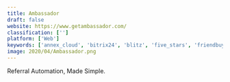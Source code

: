 ```yaml
---
title: Ambassador
draft: false 
website: https://www.getambassador.com/
classification: ['']
platform: ['Web']
keywords: ['annex_cloud', 'bitrix24', 'blitz', 'five_stars', 'friendbuy', 'kartra', 'leaddyno', 'linktrust', 'nicejob', 'post_affiliate_pro', 'referral_rock', 'referral_saasquatch', 'refersion', 'syften', 'tapmango', 'tune', 'idevaffiliate']
image: 2020/04/Ambassador.png
---
```

Referral Automation, Made Simple.